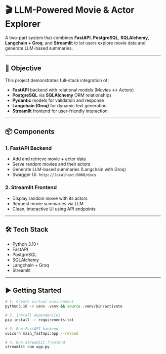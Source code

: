 # 🎬 LLM-Powered Movie & Actor Explorer

A two-part system that combines **FastAPI**, **PostgreSQL**, **SQLAlchemy**, **Langchain + Groq**, and **Streamlit** to let users explore movie data and generate LLM-based summaries.

---

## 🚀 Objective

This project demonstrates full-stack integration of:
- **FastAPI** backend with relational models (Movies ↔ Actors)
- **PostgreSQL** via **SQLAlchemy** ORM relationships
- **Pydantic** models for validation and response
- **Langchain (Groq)** for dynamic text generation
- **Streamlit** frontend for user-friendly interaction

---

## 📦 Components

### 1. **FastAPI Backend**
- Add and retrieve movie + actor data
- Serve random movies and their actors
- Generate LLM-based summaries (Langchain with Groq)
- Swagger UI: `http://localhost:8000/docs`

### 2. **Streamlit Frontend**
- Display random movie with its actors
- Request movie summaries via LLM
- Clean, interactive UI using API endpoints

---

## 🛠️ Tech Stack
- Python 3.10+
- FastAPI
- PostgreSQL
- SQLAlchemy
- Langchain + Groq
- Streamlit

---

## ▶️ Getting Started

```bash
# 1. Create virtual environment
python3.10 -m venv .venv && source .venv/bin/activate

# 2. Install dependencies
pip install -r requirements.txt

# 3. Run FastAPI backend
uvicorn main_fastapi:app --reload

# 4. Run Streamlit frontend
streamlit run app.py
